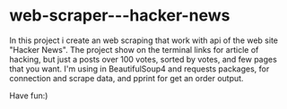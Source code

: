 # web-scraper---hacker-news

In this project i create an web scraping that work with api of the web site "Hacker News".
The project show on the terminal links for article of hacking, but just a posts over 100 votes, sorted by votes, and few pages that you want.
I'm using in BeautifulSoup4 and requests packages, for connection and scrape data, and pprint for get an order output.

Have fun:)
